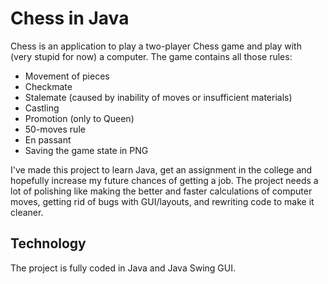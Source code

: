 # Chess in Java

Chess is an application to play a two-player Chess game and play with (very stupid for now) a computer. The game
contains all those rules:

* Movement of pieces
* Checkmate
* Stalemate (caused by inability of moves or insufficient materials)
* Castling
* Promotion (only to Queen)
* 50-moves rule
* En passant
* Saving the game state in PNG

I've made this project to learn Java, get an assignment in the college and hopefully increase my future chances of
getting a job. The project needs a lot of polishing like making the better and faster calculations of computer moves,
getting rid of bugs with GUI/layouts, and rewriting code to make it cleaner.

## Technology

The project is fully coded in Java and Java Swing GUI.

